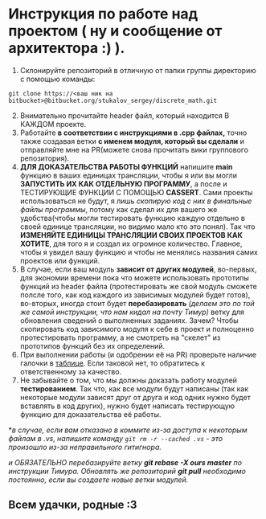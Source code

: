 # Инструкция по работе над проектом ( ну и сообщение от архитектора :) ).
1. Склонируйте репозиторий в отличную от папки группы директорию с помощью команды:
```
git clone https://<ваш ник на bitbucket>@bitbucket.org/stukalov_sergey/discrete_math.git
```
2. Внимательно прочитайте header файл, который находится В КАЖДОМ проекте. 
3. Работайте **в соответствии с инструкциями в .cpp файлах,** точно также создавая ветки **с именем модуля, который вы сделали** и отправляйте мне на PR(можете снова прочитать вики группового репозитория). 
4. **ДЛЯ ДОКАЗАТЕЛЬСТВА РАБОТЫ ФУНКЦИЙ** напишите **main** функцию в ваших единицах трансляции, чтобы я или вы могли **ЗАПУСТИТЬ ИХ КАК ОТДЕЛЬНУЮ ПРОГРАММУ**, а после и ТЕСТИРУЮЩИЕ ФУНКЦИИ С ПОМОЩЬЮ **CASSERT**. Сами проекты использоваться не будут, я лишь *скопирую код с них в финальные файлы программы*, потому как сделал их для вашего же удобства(чтобы могли тестировать функцию каждую отдельно в своей единице трансляции, но видимо мало кто это понял). Так что **ИЗМЕНЯЙТЕ ЕДИНИЦЫ ТРАНСЛЯЦИИ СВОИХ ПРОЕКТОВ КАК ХОТИТЕ**, для того я и создал их огромное количество. Главное, чтобы я увидел вашу функцию и чтобы не менялись названия самих проектов или функций.
5. В случае, если ваш модуль **зависит от других модулей**, во-первых, для экономии времени пока что можете использовать прототипы функций из header файла (протестировать же свой модуль сможете полсле того, как код каждого из зависимых модулей будет готов), во-вторых, иногда стоит будет **перебазировать** *(делаем это по той же самой инструкции, что нам кидал на почту Тимур)* ветку для обновления сведений о выполненных заданиях. Зачем? Чтобы скопировать код зависимого модуля к себе в проект и полноценно протестировать программу, а не смотреть на "скелет" из прототипов функций без их определений.
6. При выполнении работы (и одобрении её на PR) проверьте наличие галочки в [таблице](https://docs.google.com/spreadsheets/d/1lLSNApibviOO5zitvIXSDJ-Sv3MKGOuSpiztHSultfA/edit#gid=0 "перейти в таблицу"). Если таковой нет, то обратитесь к ответственному за качество.
7. Не забывайте о том, что мы должны доказать работу модулей **тестированием**. Так что, как все модули будут написаны (так как некоторые модули зависят друг от друга и код одних нужно будет вставлять в код других), нужно будет написать тестирующую функцию для доказательства её работы.

\**в случае, если вам отказано в коммите из-за доступа к некоторым файлам в .vs, напишите команду `git rm -r --cached .vs` - это произошло из-за неправильного гитигнора.* 

*и ОБЯЗАТЕЛЬНО перебазируйте ветку **git rebase -X ours master** по инструкции Тимура. Обновлять же репозиторий **git pull** необходимо постоянно, если вы создаете новые ветки модулей.*

Всем удачки, родные :3
---
